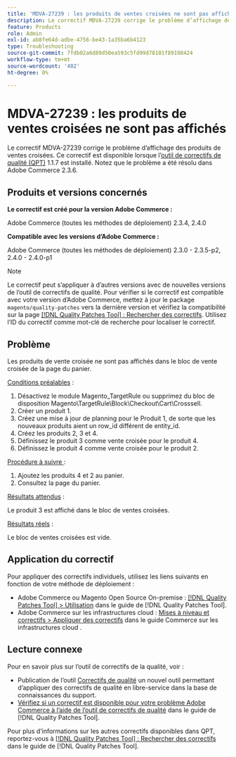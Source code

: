 ```yaml
---
title: 'MDVA-27239 : les produits de ventes croisées ne sont pas affichés'
description: Le correctif MDVA-27239 corrige le problème d’affichage des produits de ventes croisées. Ce correctif est disponible lorsque l’outil [Outil de correctifs de la qualité (QPT)](https://experienceleague.adobe.com/fr/docs/commerce-operations/tools/quality-patches-tool/quality-patches-tool-to-self-serve-quality-patches) 1.1.7 est installé. Notez que le problème a été résolu dans Adobe Commerce 2.3.6.
feature: Products
role: Admin
exl-id: ab8fe64d-adbe-4756-be43-1a35ba6b4123
type: Troubleshooting
source-git-commit: 7fdb02a6d89d50ea593c5fd99d78101f89198424
workflow-type: tm+mt
source-wordcount: '402'
ht-degree: 0%

---
```


# MDVA-27239 : les produits de ventes croisées ne sont pas affichés

Le correctif MDVA-27239 corrige le problème d’affichage des produits de ventes croisées. Ce correctif est disponible lorsque l’[outil de correctifs de qualité (QPT)](https://experienceleague.adobe.com/fr/docs/commerce-operations/tools/quality-patches-tool/quality-patches-tool-to-self-serve-quality-patches) 1.1.7 est installé. Notez que le problème a été résolu dans Adobe Commerce 2.3.6.

## Produits et versions concernés

**Le correctif est créé pour la version Adobe Commerce :**

Adobe Commerce (toutes les méthodes de déploiement) 2.3.4, 2.4.0

**Compatible avec les versions d’Adobe Commerce :**

Adobe Commerce (toutes les méthodes de déploiement) 2.3.0 - 2.3.5-p2, 2.4.0 - 2.4.0-p1

>[!NOTE]
>
>Le correctif peut s’appliquer à d’autres versions avec de nouvelles versions de l’outil de correctifs de qualité. Pour vérifier si le correctif est compatible avec votre version d’Adobe Commerce, mettez à jour le package `magento/quality-patches` vers la dernière version et vérifiez la compatibilité sur la page [[!DNL Quality Patches Tool] : Rechercher des correctifs](https://experienceleague.adobe.com/fr/docs/commerce-operations/tools/quality-patches-tool/quality-patches-tool-to-self-serve-quality-patches). Utilisez l’ID du correctif comme mot-clé de recherche pour localiser le correctif.

## Problème

Les produits de vente croisée ne sont pas affichés dans le bloc de vente croisée de la page du panier.

<u>Conditions préalables</u> :

1. Désactivez le module Magento_TargetRule ou supprimez du bloc de disposition Magento\TargetRule\Block\Checkout\Cart\Crosssell.
1. Créer un produit 1.
1. Créez une mise à jour de planning pour le Produit 1, de sorte que les nouveaux produits aient un row_id différent de entity_id.
1. Créez les produits 2, 3 et 4.
1. Définissez le produit 3 comme vente croisée pour le produit 4.
1. Définissez le produit 4 comme vente croisée pour le produit 2.

<u>Procédure à suivre </u> :

1. Ajoutez les produits 4 et 2 au panier.
1. Consultez la page du panier.

<u>Résultats attendus</u> :

Le produit 3 est affiché dans le bloc de ventes croisées.

<u>Résultats réels</u> :

Le bloc de ventes croisées est vide.

## Application du correctif

Pour appliquer des correctifs individuels, utilisez les liens suivants en fonction de votre méthode de déploiement :

* Adobe Commerce ou Magento Open Source On-premise : [[!DNL Quality Patches Tool] > Utilisation](/help/tools/quality-patches-tool/usage.md) dans le guide de [!DNL Quality Patches Tool].
* Adobe Commerce sur les infrastructures cloud : [Mises à niveau et correctifs > Appliquer des correctifs](https://experienceleague.adobe.com/docs/commerce-cloud-service/user-guide/develop/upgrade/apply-patches.html?lang=fr) dans le guide Commerce sur les infrastructures cloud .

## Lecture connexe

Pour en savoir plus sur l’outil de correctifs de la qualité, voir :

* Publication de l’outil [Correctifs de qualité](https://experienceleague.adobe.com/fr/docs/commerce-operations/tools/quality-patches-tool/quality-patches-tool-to-self-serve-quality-patches) un nouvel outil permettant d’appliquer des correctifs de qualité en libre-service dans la base de connaissances du support.
* [Vérifiez si un correctif est disponible pour votre problème Adobe Commerce à l’aide de l’outil de correctifs de qualité](/help/tools/quality-patches-tool/patches-available-in-qpt/check-patch-for-magento-issue-with-magento-quality-patches.md) dans le guide de [!DNL Quality Patches Tool].

Pour plus d’informations sur les autres correctifs disponibles dans QPT, reportez-vous à [[!DNL Quality Patches Tool] : Rechercher des correctifs](https://experienceleague.adobe.com/tools/commerce-quality-patches/index.html?lang=fr) dans le guide de [!DNL Quality Patches Tool].
